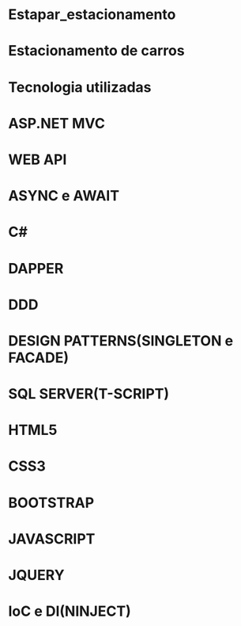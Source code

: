 # Estapar_estacionamento
# Estacionamento de carros
# Tecnologia utilizadas

# ASP.NET MVC
# WEB API
# ASYNC e AWAIT
# C#
# DAPPER
# DDD
# DESIGN PATTERNS(SINGLETON e FACADE)
# SQL SERVER(T-SCRIPT)
# HTML5
# CSS3
# BOOTSTRAP
# JAVASCRIPT
# JQUERY
# IoC e DI(NINJECT)
